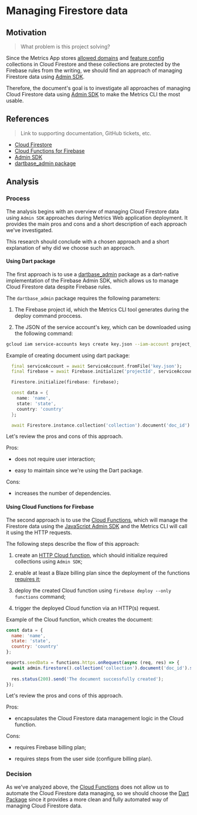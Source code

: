 # Managing Firestore data

## Motivation
> What problem is this project solving?

Since the Metrics App stores [allowed domains](https://github.com/Flank/flank-dashboard/blob/master/docs/18_security_audit_document.md#the-allowed_email_domains-collection) and [feature config](https://github.com/Flank/flank-dashboard/blob/master/docs/19_security_audit_document.md#the-feature_config-collection) collections in Cloud Firestore and these collections are protected by the Firebase rules from the writing, we should find an approach of managing Firestore data using [Admin SDK](https://developers.google.com/admin-sdk).

Therefore, the document's goal is to investigate all approaches of managing Cloud Firestore data using [Admin SDK](https://developers.google.com/admin-sdk) to make the Metrics CLI the most usable.

## References
> Link to supporting documentation, GitHub tickets, etc.

- [Cloud Firestore](https://firebase.google.com/docs/firestore)
- [Cloud Functions for Firebase](https://firebase.google.com/docs/functions)
- [Admin SDK](https://developers.google.com/admin-sdk)
- [dartbase_admin package](https://pub.dev/packages/dartbase_admin)

## Analysis

### Process

The analysis begins with an overview of managing Cloud Firestore data using `Admin SDK` approaches during Metrics Web application deployment.
It provides the main pros and cons and a short description of each approach we've investigated.

This research should conclude with a chosen approach and a short explanation of why did we choose such an approach.

#### Using Dart package

The first approach is to use a [dartbase_admin](https://pub.dev/packages/dartbase_admin) package as a dart-native implementation of the Firebase Admin SDK, which allows us to manage Cloud Firestore data despite Firebase rules.

The `dartbase_admin` package requires the following parameters:

1. The Firebase project id, which the Metrics CLI tool generates during the deploy command proccess.

2. The JSON of the service account's key, which can be downloaded using the following command:

```bash
gcloud iam service-accounts keys create key.json --iam-account project_id@appspot.gserviceaccount.com
```

Example of creating document using dart package:

```dart
  final serviceAccount = await ServiceAccount.fromFile('key.json');
  final firebase = await Firebase.initialize('projectId', serviceAccount);

  Firestore.initialize(firebase: firebase);

  const data = {
    name: 'name',
    state: 'state',
    country: 'country'
  };

  await Firestore.instance.collection('collection').document('doc_id').set(data);
```

Let's review the pros and cons of this approach.

Pros:

- does not require user interaction;

- easy to maintain since we're using the Dart package.

Cons:

- increases the number of dependencies.

#### Using Cloud Functions for Firebase

The second approach is to use the [Cloud Functions](https://firebase.google.com/docs/functions), which will manage the Firestore data using the [JavaScript Admin SDK](https://firebase.google.com/docs/admin/setup) and the Metrics CLI will call it using the HTTP requests.

The following steps describe the flow of this approach:

1. create an [HTTP Cloud function](https://cloud.google.com/functions/docs/writing/http), which should initialize required collections using `Admin SDK`;

2. enable at least a Blaze billing plan since the deployment of the functions [requires it](https://firebase.google.com/support/faq#expandable-9);

3. deploy the created Cloud function using `firebase deploy --only functions` command;

4. trigger the deployed Cloud function via an HTTP(s) request.

Example of the Cloud function, which creates the document:

```js
const data = {
  name: 'name',
  state: 'state',
  country: 'country'
};

exports.seedData = functions.https.onRequest(async (req, res) => {
  await admin.firestore().collection('collection').document('doc_id').set(data);
 
  res.status(200).send('The document successfully created');
});
```

Let's review the pros and cons of this approach.

Pros:

- encapsulates the Cloud Firestore data management logic in the Cloud function.

Cons:

- requires Firebase billing plan;

- requires steps from the user side (configure billing plan).

### Decision

As we've analyzed above, the [Cloud Functions](#using-cloud-functions-for-firebase) does not allow us to automate the Cloud Firestore data managing, so we should choose the [Dart Package](#using-dart-package) since it provides a more clean and fully automated way of managing Cloud Firestore data.
